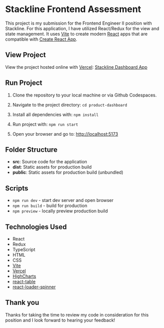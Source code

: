 # Stackline Frontend Assessment
This project is my submission for the Frontend Engineer II position with Stackline. For this application, I have utilized React/Redux for the view and state management. It uses [Vite](https://vitejs.dev/) to create modern [React](https://react.dev/) apps that are compatible with [Create React App](https://create-react-app.dev/).

## View Project
View the project hosted online with [Vercel](https://vercel.com/): [Stackline Dashboard App](https://stackline-frontend-assessment.vercel.app/)

## Run Project
1. Clone the repository to your local machine or via Github Codespaces.
2. Navigate to the project directory:
   `cd product-dashboard`

3. Install all dependencies with:
   `npm install`

4. Run project with:
   `npm run start`

5. Open your browser and go to: [http://localhost:5173](http://localhost:5173)

## Folder Structure
- **src**: Source code for the application
- **dist**: Static assets for production build
- **public**: Static assets for production build (unbundled)

## Scripts
- `npm run dev` - start dev server and open browser
- `npm run build` - build for production
- `npm preview` - locally preview production build

## Technologies Used
- React
- Redux
- TypeScript
- HTML
- CSS
- [Vite](https://www.vite.com/)
- [Vercel](https://vercel.com/)
- [HighCharts](https://www.highcharts.com/)
- [react-table](https://www.npmjs.com/package/react-table)
- [react-loader-spinner](https://www.npmjs.com/package/react-loader-spinner)

## Thank you
Thanks for taking the time to review my code in consideration for this position and I look forward to hearing your feedback!

